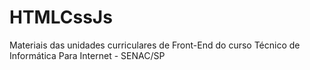 # HTMLCssJs
Materiais das unidades curriculares de Front-End do curso Técnico de Informática Para Internet - SENAC/SP
